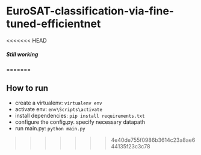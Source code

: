 # EuroSAT-classification-via-fine-tuned-efficientnet

<<<<<<< HEAD

##### Still working
=======
## How to run
- create a virtualenv: `virtualenv env`
- activate env: `env\Scripts\activate`
- install  dependencies: `pip install requirements.txt`
- configure the config.py. specify necessary datapath
- run main.py: `python main.py`
>>>>>>> 4e40de755f0986b3614c23a8ae644135f23c3c78

